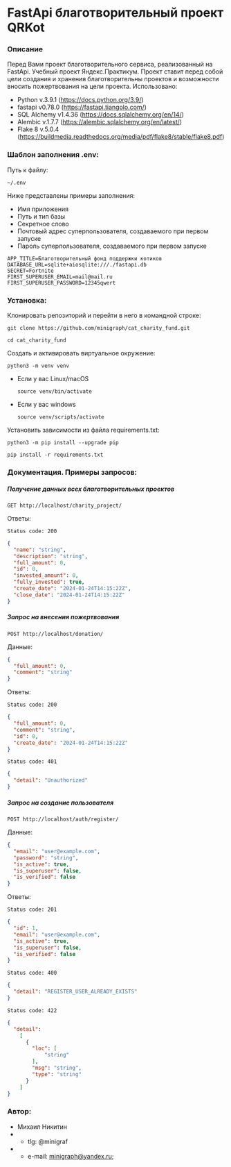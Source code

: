 # FastApi благотворительный проект QRKot
### Описание
Перед Вами проект благотворительного сервиса, реализованный на FastApi. Учебный проект Яндекс.Практикум.
Проект ставит перед собой цели создания и хранения благотворительны проектов и возможности вносить пожертвования на цели проекта.
Использовано:
* Python v.3.9.1 (https://docs.python.org/3.9/)
* fastapi v0.78.0 (https://fastapi.tiangolo.com/)
* SQL Alchemy v1.4.36 (https://docs.sqlalchemy.org/en/14/)
* Alembic v.1.7.7 (https://alembic.sqlalchemy.org/en/latest/)
* Flake 8 v.5.0.4 (https://buildmedia.readthedocs.org/media/pdf/flake8/stable/flake8.pdf)

### Шаблон заполнения .env:
Путь к файлу: 
```
~/.env
```

Ниже представлены примеры заполнения:
* Имя приложения
* Путь и тип базы
* Секретное слово
* Почтовый адрес суперпользователя, создаваемого при первом запуске
* Пароль суперпользователя, создаваемого при первом запуске
```
APP_TITLE=Благотворительный фонд поддержки котиков 
DATABASE_URL=sqlite+aiosqlite:///./fastapi.db 
SECRET=Fortnite
FIRST_SUPERUSER_EMAIL=mail@mail.ru
FIRST_SUPERUSER_PASSWORD=12345qwert
```

### Установка:
Клонировать репозиторий и перейти в него в командной строке:

```
git clone https://github.com/minigraph/cat_charity_fund.git
```

```
cd cat_charity_fund
```

Cоздать и активировать виртуальное окружение:

```
python3 -m venv venv
```

* Если у вас Linux/macOS

    ```
    source venv/bin/activate
    ```

* Если у вас windows

    ```
    source venv/scripts/activate
    ```

Установить зависимости из файла requirements.txt:

```
python3 -m pip install --upgrade pip
```

```
pip install -r requirements.txt
```

### Документация. Примеры запросов:
##### Получение данных всех благотворительных проектов
```
GET http://localhost/charity_project/
```
Ответы:
```
Status code: 200
```
```json
{
  "name": "string",
  "description": "string",
  "full_amount": 0,
  "id": 0,
  "invested_amount": 0,
  "fully_invested": true,
  "create_date": "2024-01-24T14:15:22Z",
  "close_date": "2024-01-24T14:15:22Z"
}
```

##### Запрос на внесения пожертвования 
```
POST http://localhost/donation/
```
Данные:
```json
{
  "full_amount": 0,
  "comment": "string"
}
```
Ответы:
```
Status code: 200
```
```json
{
  "full_amount": 0,
  "comment": "string",
  "id": 0,
  "create_date": "2024-01-24T14:15:22Z"
}
```
```
Status code: 401
```
```json
{
  "detail": "Unauthorized"
}
```

##### Запрос на создание пользователя 
```
POST http://localhost/auth/register/
```
Данные:
```json
{
  "email": "user@example.com",
  "password": "string",
  "is_active": true,
  "is_superuser": false,
  "is_verified": false
}
```
Ответы:
```
Status code: 201
```
```json
{
  "id": 1,
  "email": "user@example.com",
  "is_active": true,
  "is_superuser": false,
  "is_verified": false
}
```
```
Status code: 400
```
```json
{
  "detail": "REGISTER_USER_ALREADY_EXISTS"
}
```
```
Status code: 422
```
```json
{
  "detail": 
    [
      {
        "loc": [
            "string"
        ],
        "msg": "string",
        "type": "string"
      }
    ]
}
```

### Автор:
* Михаил Никитин
* * tlg: @minigraf 
* * e-mail: minigraph@yandex.ru;
